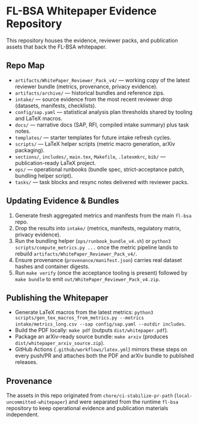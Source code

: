 # FL-BSA Whitepaper Evidence Repository

This repository houses the evidence, reviewer packs, and publication assets that back the FL-BSA whitepaper.

## Repo Map

- `artifacts/WhitePaper_Reviewer_Pack_v4/` — working copy of the latest reviewer bundle (metrics, provenance, privacy evidence).
- `artifacts/archive/` — historical bundles and reference zips.
- `intake/` — source evidence from the most recent reviewer drop (datasets, manifests, checklists).
- `config/sap.yaml` — statistical analysis plan thresholds shared by tooling and LaTeX macros.
- `docs/` — narrative docs (SAP, RFI, compiled intake summary) plus task notes.
- `templates/` — starter templates for future intake refresh cycles.
- `scripts/` — LaTeX helper scripts (metric macro generation, arXiv packaging).
- `sections/`, `includes/`, `main.tex`, `Makefile`, `.latexmkrc`, `bib/` — publication-ready LaTeX project.
- `ops/` — operational runbooks (bundle spec, strict-acceptance patch, bundling helper script).
- `tasks/` — task blocks and resync notes delivered with reviewer packs.

## Updating Evidence & Bundles

1. Generate fresh aggregated metrics and manifests from the main `fl-bsa` repo.
2. Drop the results into `intake/` (metrics, manifests, regulatory matrix, privacy evidence).
3. Run the bundling helper (`ops/runbook_bundle_v4.sh`) or `python3 scripts/compute_metrics.py ...` once the metric pipeline lands to rebuild `artifacts/WhitePaper_Reviewer_Pack_v4/`.
4. Ensure provenance (`provenance/manifest.json`) carries real dataset hashes and container digests.
5. Run `make verify` (once the acceptance tooling is present) followed by `make bundle` to emit `out/WhitePaper_Reviewer_Pack_v4.zip`.

## Publishing the Whitepaper

- Generate LaTeX macros from the latest metrics: `python3 scripts/gen_tex_macros_from_metrics.py --metrics intake/metrics_long.csv --sap config/sap.yaml --outdir includes`.
- Build the PDF locally: `make pdf` (outputs `dist/whitepaper.pdf`).
- Package an arXiv-ready source bundle: `make arxiv` (produces `dist/whitepaper_arxiv_source.zip`).
- GitHub Actions (`.github/workflows/latex.yml`) mirrors these steps on every push/PR and attaches both the PDF and arXiv bundle to published releases.

## Provenance

The assets in this repo originated from `chore/ci-stabilize-pr-path` (`local-uncommitted-whitepaper`) and were separated from the runtime `fl-bsa` repository to keep operational evidence and publication materials independent.
